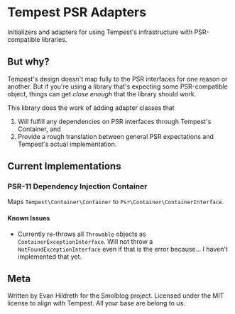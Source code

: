 # Tempest PSR Adapters

Initializers and adapters for using Tempest's infrastructure with PSR-compatible libraries.

## But why?

Tempest's design doesn't map fully to the PSR interfaces for one reason or another. But if you're using a library
that's expecting some PSR-compatible object, things can get _close enough_ that the library should work.

This library does the work of adding adapter classes that

1. Will fulfill any dependencies on PSR interfaces through Tempest's Container, and
2. Provide a rough translation between general PSR expectations and Tempest's actual implementation.

## Current Implementations

### PSR-11 Dependency Injection Container

Maps `Tempest\Container\Container` to `Psr\Container\ContainerInterface`.

#### Known Issues

- Currently re-throws all `Throwable` objects as `ContainerExceptionInterface`. Will not throw a
  `NotFoundExceptionInterface` even if that is the error because... I haven't implemented that yet.

## Meta

Written by Evan Hildreth for the Smolblog project. Licensed under the MIT license to align with Tempest. All your base
are belong to us.